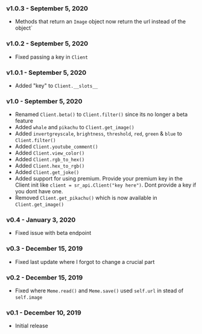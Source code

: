 ### v1.0.3 - September 5, 2020
* Methods that return an `Image` object now return the url instead of the object`

### v1.0.2 - September 5, 2020
* Fixed passing a key in `Client`

### v1.0.1 - September 5, 2020
* Added "key" to `Client.__slots__`

### v1.0 - September 5, 2020
* Renamed `Client.beta()` to `Client.filter()` since its no longer a beta feature
* Added `whale` and `pikachu` to `Client.get_image()`
* Added `invertgreyscale`, `brightness`, `threshold`, `red`, `green` & `blue` to `Client.filter()`
* Added `Client.youtube_comment()`
* Added `Client.view_color()`
* Added `Client.rgb_to_hex()`
* Added `Client.hex_to_rgb()`
* Added `Client.get_joke()`
* Added support for using premium. Provide your premium key in the Client init like `client = sr_api.Client("key here")`. Dont provide a key if you dont have one.
* Removed `Client.get_pikachu()` which is now available in `Client.get_image()`

### v0.4 - January 3, 2020
* Fixed issue with beta endpoint

### v0.3 - December 15, 2019
* Fixed last update where I forgot to change a crucial part

### v0.2 - December 15, 2019
* Fixed where `Meme.read()` and `Meme.save()` used `self.url` in stead of `self.image`

### v0.1 - December 10, 2019
* Initial release
